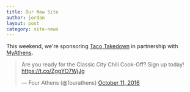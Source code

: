 ```yaml
---
title: Our New Site
author: jordan
layout: post
category: site-news
---
```


This weekend, we're sponsoring [Taco Takedown](https://www.eventbrite.com/e/my-athens-terrapin-present-taco-takedown-tickets-27139034583) in partnership with [MyAthens](http://myathensis.com/).

<blockquote class="twitter-tweet" data-lang="en"><p lang="en" dir="ltr">Are you ready for the Classic City Chili Cook-Off? Sign up today! <a href="https://t.co/ZggYO7WjJg">https://t.co/ZggYO7WjJg</a></p>&mdash; Four Athens (@fourathens) <a href="https://twitter.com/fourathens/status/785976029940559872">October 11, 2016</a></blockquote>
<script async src="//platform.twitter.com/widgets.js" charset="utf-8"></script>
